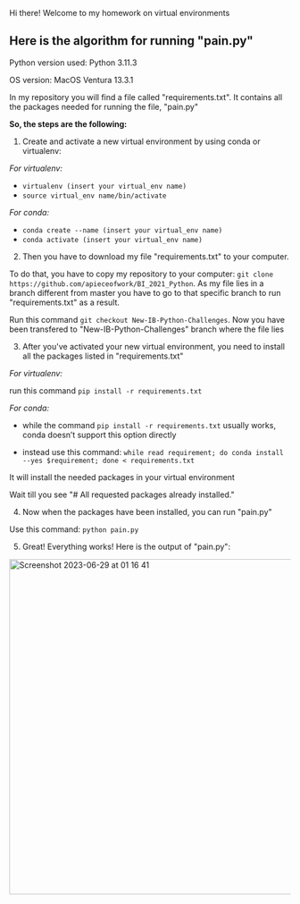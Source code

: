 Hi there!
Welcome to my homework on virtual environments

## Here is the algorithm for running "pain.py"
Python version used: Python 3.11.3

OS version: MacOS Ventura 13.3.1

In my repository you will find a file called "requirements.txt". It contains all the packages needed for running the file, "pain.py"

**So, the steps are the following:**
1) Create and activate a new virtual environment by using conda or virtualenv:

*For virtualenv:*

- `virtualenv (insert your virtual_env name)`
- `source virtual_env name/bin/activate`

*For conda:*
- `conda create --name (insert your virtual_env name)`
- `conda activate (insert your virtual_env name)`

2) Then you have to download my file "requirements.txt" to your computer.

To do that, you have to copy my repository to your computer: `git clone https://github.com/apieceofwork/BI_2021_Python`. 
As my file lies in a branch different from master you have to go to that specific branch to run "requirements.txt" as a result.

Run this command `git checkout New-IB-Python-Challenges`. Now you have been transfered to "New-IB-Python-Challenges" branch where the file lies

3) After you've activated your new virtual environment, you need to install all the packages listed in "requirements.txt"

*For virtualenv:*

run this command `pip install -r requirements.txt`
   
*For conda:*

- while the command `pip install -r requirements.txt` usually works, conda doesn’t support this option directly

- instead use this command: `while read requirement; do conda install --yes $requirement; done < requirements.txt`

It will install the needed packages in your virtual environment

Wait till you see "# All requested packages already installed."

4) Now when the packages have been installed, you can run "pain.py"
   
Use this command: `python pain.py`

5) Great! Everything works! Here is the output of "pain.py":

<img width="600" alt="Screenshot 2023-06-29 at 01 16 41" src="https://github.com/apieceofwork/BI_2021_Python/assets/57996343/16197ba4-9d10-4ef5-bfb6-efd37bbff510">

